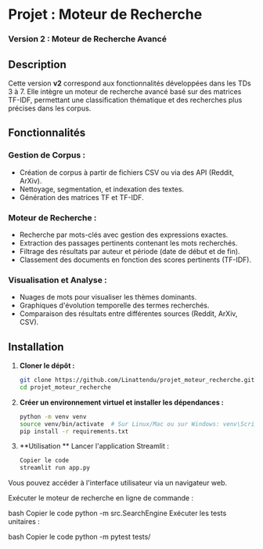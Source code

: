# Projet : Moteur de Recherche  

### Version 2 : Moteur de Recherche Avancé

## Description
Cette version **v2** correspond aux fonctionnalités développées dans les TDs 3 à 7. Elle intègre un moteur de recherche avancé basé sur des matrices TF-IDF, permettant une classification thématique et des recherches plus précises dans les corpus.

## Fonctionnalités

### Gestion de Corpus :
- Création de corpus à partir de fichiers CSV ou via des API (Reddit, ArXiv).
- Nettoyage, segmentation, et indexation des textes.
- Génération des matrices TF et TF-IDF.

### Moteur de Recherche :
- Recherche par mots-clés avec gestion des expressions exactes.
- Extraction des passages pertinents contenant les mots recherchés.
- Filtrage des résultats par auteur et période (date de début et de fin).
- Classement des documents en fonction des scores pertinents (TF-IDF).

### Visualisation et Analyse :
- Nuages de mots pour visualiser les thèmes dominants.
- Graphiques d'évolution temporelle des termes recherchés.
- Comparaison des résultats entre différentes sources (Reddit, ArXiv, CSV).

## Installation

1. **Cloner le dépôt :**
   ```bash
   git clone https://github.com/Linattendu/projet_moteur_recherche.git
   cd projet_moteur_recherche
   
2. **Créer un environnement virtuel et installer les dépendances :**
    ```bash
    python -m venv venv
    source venv/bin/activate  # Sur Linux/Mac ou sur Windows: venv\Scripts\activate   
    pip install -r requirements.txt
    
3. **Utilisation **
Lancer l'application Streamlit :
    ```bash
    Copier le code
    streamlit run app.py
    
Vous pouvez accéder à l'interface utilisateur via un navigateur web.

Exécuter le moteur de recherche en ligne de commande :

bash
Copier le code
python -m src.SearchEngine
Exécuter les tests unitaires :

bash
Copier le code
python -m pytest tests/
